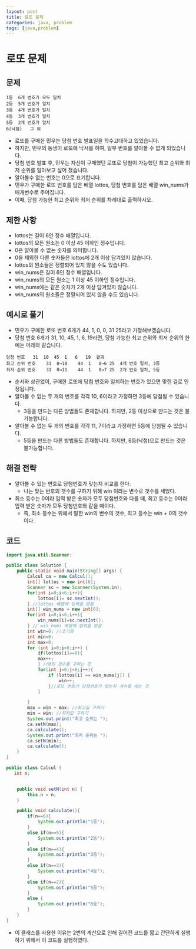 ```yaml
---
layout: post
title: 로또 문제
categories: java, problem
tags: [java,problem]
---
```

로또 문제
=================

문제
-------------
```
1등	6개 번호가 모두 일치
2등	5개 번호가 일치
3등	4개 번호가 일치
4등	3개 번호가 일치
5등	2개 번호가 일치
6(낙첨)	그 외
```
+ 로또를 구매한 민우는 당첨 번호 발표일을 학수고대하고 있었습니다. 
+ 하지만, 민우의 동생이 로또에 낙서를 하여, 일부 번호를 알아볼 수 없게 되었습니다. 
+ 당첨 번호 발표 후, 민우는 자신이 구매했던 로또로 당첨이 가능했던 최고 순위와 최저 순위를 알아보고 싶어 졌습니다.
+ 알아볼수 없는 번호는 0으로 표기합니다.
+ 민우가 구매한 로또 번호를 담은 배열 lottos, 당첨 번호를 담은 배열 win_nums가 매개변수로 주어집니다. 
+ 이때, 당첨 가능한 최고 순위와 최저 순위를 차례대로 출력하시오.

제한 사항
------------
+ lottos는 길이 6인 정수 배열입니다.
+ lottos의 모든 원소는 0 이상 45 이하인 정수입니다.
+ 0은 알아볼 수 없는 숫자를 의미합니다.
+ 0을 제외한 다른 숫자들은 lottos에 2개 이상 담겨있지 않습니다.
+ lottos의 원소들은 정렬되어 있지 않을 수도 있습니다.
+ win_nums은 길이 6인 정수 배열입니다.
+ win_nums의 모든 원소는 1 이상 45 이하인 정수입니다.
+ win_nums에는 같은 숫자가 2개 이상 담겨있지 않습니다.
+ win_nums의 원소들은 정렬되어 있지 않을 수도 있습니다.

예시로 풀기
---------------
+ 민우가 구매한 로또 번호 6개가 44, 1, 0, 0, 31 25라고 가정해보겠습니다. 
+ 당첨 번호 6개가 31, 10, 45, 1, 6, 19라면, 당첨 가능한 최고 순위와 최저 순위의 한 예는 아래와 같습니다.
```
당첨 번호	31	10	45	1	6	19	결과
최고 순위 번호	31	0→10	44	1	0→6	25	4개 번호 일치, 3등
최저 순위 번호	31	0→11	44	1	0→7	25	2개 번호 일치, 5등
```
+ 순서와 상관없이, 구매한 로또에 당첨 번호와 일치하는 번호가 있으면 맞힌 걸로 인정됩니다.
+ 알아볼 수 없는 두 개의 번호를 각각 10, 6이라고 가정하면 3등에 당첨될 수 있습니다.
    - 3등을 만드는 다른 방법들도 존재합니다. 하지만, 2등 이상으로 만드는 것은 불가능합니다.
+ 알아볼 수 없는 두 개의 번호를 각각 11, 7이라고 가정하면 5등에 당첨될 수 있습니다.
    - 5등을 만드는 다른 방법들도 존재합니다. 하지만, 6등(낙첨)으로 만드는 것은 불가능합니다.

해결 전략
--------------
+ 알아볼 수 있는 번호로 당첨번호가 맞는지 비교를 한다.
    - 나는 맞는 번호의 갯수를 구하기 위해 win 이라는 변수로 갯수를 세었다.
+ 최소 등수는 0이라 입력 받은 숫자가 모두 당첨번호와 다를 때, 최고 등수는 0이라 입력 받은 숫자가 모두 당첨번호와 같을 때이다.
    - 즉, 최소 등수는 위에서 말한 win의 변수의 갯수, 최고 등수는 win + 0의 갯수이다.

코드
------------------------
```java
import java.util.Scanner;

public class Solution {
    public static void main(String[] args) {
        Calcul ca = new Calcul();
        int[] lottos = new int[6];
        Scanner sc = new Scanner(System.in);
        for(int i=0;i<6;i++){
            lottos[i]= sc.nextInt();
        } //lottos 배열에 입력을 받음
        int[] win_nums = new int[6];
        for(int i=0;i<6;i++){
            win_nums[i]=sc.nextInt();
        } // win_nums 배열에 입력을 받음
        int win=0; //초기화
        int min=0; 
        int max=0;
        for (int i=0;i<6;i++) {
            if(lottos[i]==0){
            max++;
            } //0의 갯수를 구하는 것
            for(int j=0;j<6;j++){
                if (lottos[i] == win_nums[j]) {
                    win++;
                }//로또 번호가 당첨번호가 맞는지 개수를 세는 것
            }

        }
        max = win + max; //최고값 구하기
        min = win; //최저값 구하기
        System.out.print("최고 순위는 ");
        ca.setN(max);
        ca.calculate();
        System.out.print("최저 순위는 ");
        ca.setN(min);
        ca.calculate();
    }
}
```

```java
public class Calcul {
   int n;


    public void setN(int n) {
        this.n = n;
    }

    public void calculate(){
        if(n==6){
            System.out.println("1등");
        }
        else if(n==5){
            System.out.println("2등");
        }
        else if(n==4){
            System.out.println("3등");
        }
        else if(n==3){
            System.out.println("4등");
        }
        else if(n==2){
            System.out.println("5등");
        }
        else {
            System.out.println("6등");
        }
    }
}

```
+ 이 클래스를 사용한 이유는 2번의 계산으로 인해 길어진 코드를 짧고 간단하게 실행하기 위해서 이 코드를 실행하였다. 